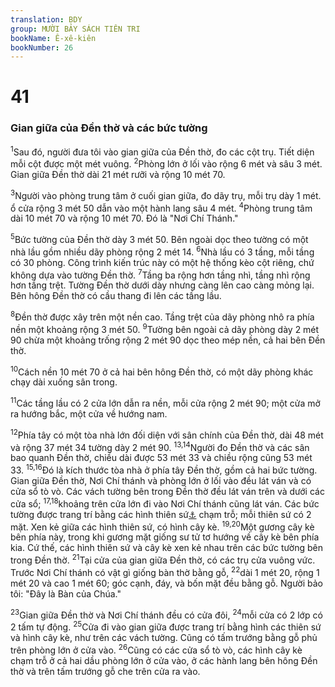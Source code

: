 ```yaml
---
translation: BDY
group: MƯỜI BẢY SÁCH TIÊN TRI
bookName: Ê-xê-kiên 
bookNumber: 26
---
```


<div class="title"><h1>41</h1><h3>Gian giữa của Đền thờ và các bức tường</h3></div>
<p><sup>1</sup>Sau đó, người đưa tôi vào gian giữa của Đền thờ, đo các cột trụ. Tiết diện mỗi cột được một mét vuông. <sup>2</sup>Phòng lớn ở lối vào rộng 6 mét và sâu 3 mét. Gian giữa Đền thờ dài 21 mét rưỡi và rộng 10 mét 70.</p><p><sup>3</sup>Người vào phòng trung tâm ở cuối gian giữa, đo dãy trụ, mỗi trụ dày 1 mét. ổ cửa rộng 3 mét 50 dẫn vào một hành lang sâu 4 mét. <sup>4</sup>Phòng trung tâm dài 10 mét 70 và rộng 10 mét 70. Đó là &#34;Nơi Chí Thánh.&#34;</p><p><sup>5</sup>Bức tường của Đền thờ dày 3 mét 50. Bên ngoài dọc theo tường có một nhà lầu gồm nhiều dãy phòng rộng 2 mét 14. <sup>6</sup>Nhà lầu có 3 tầng, mỗi tầng có 30 phòng. Công trình kiến trúc này có một hệ thống kèo cột riêng, chứ không dựa vào tường Đền thờ. <sup>7</sup>Tầng ba rộng hơn tầng nhì, tầng nhì rộng hơn tầng trệt. Tường Đền thờ dưới dày nhưng càng lên cao càng mỏng lại. Bên hông Đền thờ có cầu thang đi lên các tầng lầu.</p><p><sup>8</sup>Đền thờ được xây trên một nền cao. Tầng trệt của dãy phòng nhô ra phía nền một khoảng rộng 3 mét 50. <sup>9</sup>Tường bên ngoài cả dãy phòng dày 2 mét 90 chừa một khoảng trống rộng 2 mét 90 dọc theo mép nền, cả hai bên Đền thờ.</p><p><sup>10</sup>Cách nền 10 mét 70 ở cả hai bên hông Đền thờ, có một dãy phòng khác chạy dài xuống sân trong.</p><p><sup>11</sup>Các tầng lầu có 2 cửa lớn dẫn ra nền, mỗi cửa rộng 2 mét 90; một cửa mở ra hướng bắc, một cửa về hướng nam.</p><p><sup>12</sup>Phía tây có một tòa nhà lớn đối diện với sân chính của Đền thờ, dài 48 mét và rộng 37 mét 34 tường dày 2 mét 90. <sup>13,14</sup>Người đo Đền thờ và các sân bao quanh Đền thờ, chiều dài được 53 mét 33 và chiều rộng cũng 53 mét 33. <sup>15,16</sup>Đó là kích thước tòa nhà ở phía tây Đền thờ, gồm cả hai bức tường. Gian giữa Đền thờ, Nơi Chí thánh và phòng lớn ở lối vào đều lát ván và có cửa sổ tò vò. Các vách tường bên trong Đền thờ đều lát ván trên và dưới các cửa sổ; <sup>17,18</sup>khoảng trên cửa lớn đi vào Nơi Chí thánh cũng lát ván. Các bức tường được trang trí bằng các hình thiên sứ<a href="#" data-toggle="tooltip" data-placement="bottom" title="Nt cherubim">⚓</a> chạm trỗ; mỗi thiên sứ có 2 mặt. Xen kẻ giữa các hình thiên sứ, có hình cây kè. <sup>19,20</sup>Một gương cây kè bên phía này, trong khi gương mặt giống sư tử tơ hướng về cây kè bên phía kia. Cứ thế, các hình thiên sứ và cây kè xen kẻ nhau trên các bức tường bên trong Đền thờ. <sup>21</sup>Tại cửa của gian giữa Đền thờ, có các trụ cửa vuông vức. Trước Nơi Chí thánh có vật gì giống bàn thờ bằng gỗ, <sup>22</sup>dài 1 mét 20, rộng 1 mét 20 và cao 1 mét 60; góc cạnh, đáy, và bốn mặt đều bằng gỗ. Người bảo tôi: &#34;Đây là Bàn của Chúa.&#34;</p><p><sup>23</sup>Gian giữa Đền thờ và Nơi Chí thánh đều có cửa đôi, <sup>24</sup>mỗi cửa có 2 lớp có 2 tấm tự động. <sup>25</sup>Cửa đi vào gian giữa được trang trí bằng hình các thiên sứ và hình cây kè, như trên các vách tường. Cũng có tấm trướng bằng gỗ phủ trên phòng lớn ở cửa vào. <sup>26</sup>Cũng có các cửa sổ tò vò, các hình cây kè chạm trỗ ở cả hai dầu phòng lớn ở cửa vào, ở các hành lang bên hông Đền thờ và trên tấm trướng gỗ che trên cửa ra vào.</p>